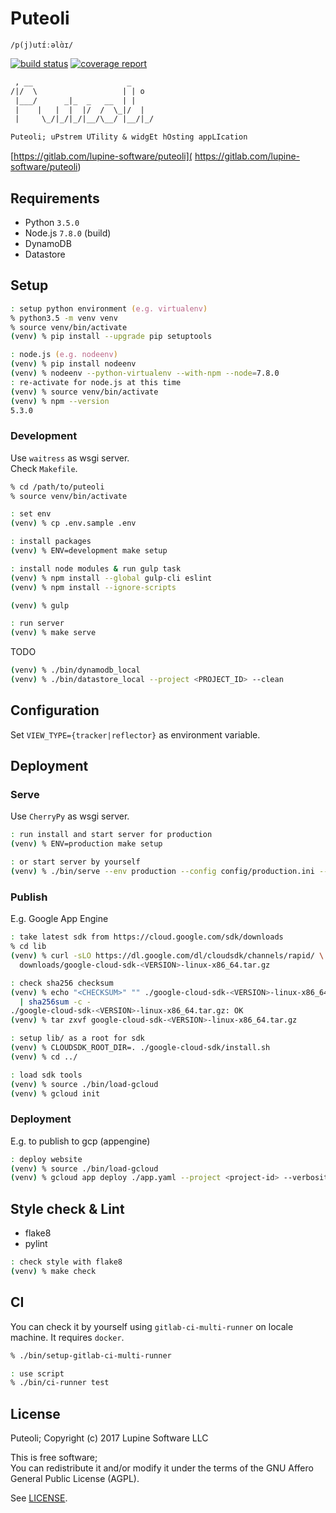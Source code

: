 # Puteoli

`/p(j)utɪ́ːəlɑ̀ɪ/`

[![build status](https://gitlab.com/lupine-software/puteoli/badges/master/build.svg)](
https://gitlab.com/lupine-software/puteoli/commits/master) [![coverage report](
https://gitlab.com/lupine-software/puteoli/badges/master/coverage.svg)](
https://gitlab.com/lupine-software/puteoli/commits/master)

```txt
 , __                     _
/|/  \                   | | o
 |___/      _|_  _   __  | |
 |    |   |  |  |/  /  \_|/  |
 |     \_/|_/|_/|__/\__/ |__/|_/

Puteoli; uPstrem UTility & widgEt hOsting appLIcation
```

[https://gitlab.com/lupine-software/puteoli](
https://gitlab.com/lupine-software/puteoli)


## Requirements

* Python `3.5.0`
* Node.js `7.8.0` (build)
* DynamoDB
* Datastore

## Setup

```zsh
: setup python environment (e.g. virtualenv)
% python3.5 -m venv venv
% source venv/bin/activate
(venv) % pip install --upgrade pip setuptools

: node.js (e.g. nodeenv)
(venv) % pip install nodeenv
(venv) % nodeenv --python-virtualenv --with-npm --node=7.8.0
: re-activate for node.js at this time
(venv) % source venv/bin/activate
(venv) % npm --version
5.3.0
```

### Development

Use `waitress` as wsgi server.  
Check `Makefile`.

```zsh
% cd /path/to/puteoli
% source venv/bin/activate

: set env
(venv) % cp .env.sample .env

: install packages
(venv) % ENV=development make setup

: install node modules & run gulp task
(venv) % npm install --global gulp-cli eslint
(venv) % npm install --ignore-scripts

(venv) % gulp

: run server
(venv) % make serve
```

TODO

```zsh
(venv) % ./bin/dynamodb_local
(venv) % ./bin/datastore_local --project <PROJECT_ID> --clean
```


## Configuration

Set `VIEW_TYPE={tracker|reflector}` as environment variable.


## Deployment

### Serve

Use `CherryPy` as wsgi server.

```zsh
: run install and start server for production
(venv) % ENV=production make setup

: or start server by yourself
(venv) % ./bin/serve --env production --config config/production.ini --install
```

### Publish

E.g. Google App Engine

```zsh
: take latest sdk from https://cloud.google.com/sdk/downloads
% cd lib
(venv) % curl -sLO https://dl.google.com/dl/cloudsdk/channels/rapid/ \
  downloads/google-cloud-sdk-<VERSION>-linux-x86_64.tar.gz

: check sha256 checksum
(venv) % echo "<CHECKSUM>" "" ./google-cloud-sdk-<VERSION>-linux-x86_64.tar.gz \
  | sha256sum -c -
./google-cloud-sdk-<VERSION>-linux-x86_64.tar.gz: OK
(venv) % tar zxvf google-cloud-sdk-<VERSION>-linux-x86_64.tar.gz

: setup lib/ as a root for sdk
(venv) % CLOUDSDK_ROOT_DIR=. ./google-cloud-sdk/install.sh
(venv) % cd ../

: load sdk tools
(venv) % source ./bin/load-gcloud
(venv) % gcloud init
```

### Deployment

E.g. to publish to gcp (appengine)

```zsh
: deploy website
(venv) % source ./bin/load-gcloud
(venv) % gcloud app deploy ./app.yaml --project <project-id> --verbosity=info
```


## Style check & Lint

* flake8
* pylint

```zsh
: check style with flake8
(venv) % make check
```


## CI

You can check it by yourself using `gitlab-ci-multi-runner` on locale machine.
It requires `docker`.

```zsh
% ./bin/setup-gitlab-ci-multi-runner

: use script
% ./bin/ci-runner test
```


## License

Puteoli; Copyright (c) 2017 Lupine Software LLC


This is free software;  
You can redistribute it and/or modify it under the terms of the
GNU Affero General Public License (AGPL).

See [LICENSE](LICENSE).
